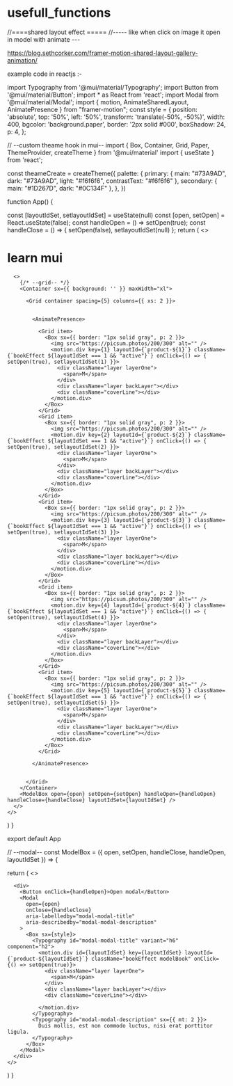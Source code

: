 # usefull_functions

//====shared layout effect =====
//----- like when click on image it open in model with animate ---

https://blog.sethcorker.com/framer-motion-shared-layout-gallery-animation/










example code in reactjs :-

import Typography from '@mui/material/Typography';
import Button from '@mui/material/Button';
import * as React from 'react';
import Modal from '@mui/material/Modal';
import { motion, AnimateSharedLayout, AnimatePresence } from "framer-motion";
const style = {
  position: 'absolute',
  top: '50%',
  left: '50%',
  transform: 'translate(-50%, -50%)',
  width: 400,
  bgcolor: 'background.paper',
  border: '2px solid #000',
  boxShadow: 24,
  p: 4,
};

// --custom theame hook in mui--
import { Box, Container, Grid, Paper, ThemeProvider, createTheme } from '@mui/material'
import { useState } from 'react';

const theameCreate = createTheme({
  palette: {
    primary: {
      main: "#73A9AD",
      dark: "#73A9AD",
      light: "#f6f6f6",
      contrastText: "#f6f6f6"
    },
    secondary: {
      main: "#1D267D",
      dark: "#0C134F"
    },
  },
})


function App() {

  const [layoutIdSet, setlayoutIdSet] = useState(null)
  const [open, setOpen] = React.useState(false);
  const handleOpen = () => setOpen(true);
  const handleClose = () => { setOpen(false), setlayoutIdSet(null) };
  return (
    <>
      <h1>learn mui</h1>


      <>
        {/* --grid-- */}
        <Container sx={{ background: '' }} maxWidth="xl">

          <Grid container spacing={5} columns={{ xs: 2 }}>


            <AnimatePresence>

              <Grid item>
                <Box sx={{ border: "1px solid gray", p: 2 }}>
                  <img src="https://picsum.photos/200/300" alt="" />
                  <motion.div key={1} layoutId={`product-${1}`} className={`bookEffect ${layoutIdSet === 1 && "active"}`} onClick={() => { setOpen(true), setlayoutIdSet(1) }}>
                    <div className="layer layerOne">
                      <span>M</span>
                    </div>
                    <div className="layer backLayer"></div>
                    <div className="coverLine"></div>
                  </motion.div>
                </Box>
              </Grid>
              <Grid item>
                <Box sx={{ border: "1px solid gray", p: 2 }}>
                  <img src="https://picsum.photos/200/300" alt="" />
                  <motion.div key={2} layoutId={`product-${2}`} className={`bookEffect ${layoutIdSet === 1 && "active"}`} onClick={() => { setOpen(true), setlayoutIdSet(2) }}>
                    <div className="layer layerOne">
                      <span>M</span>
                    </div>
                    <div className="layer backLayer"></div>
                    <div className="coverLine"></div>
                  </motion.div>
                </Box>
              </Grid>
              <Grid item>
                <Box sx={{ border: "1px solid gray", p: 2 }}>
                  <img src="https://picsum.photos/200/300" alt="" />
                  <motion.div key={3} layoutId={`product-${3}`} className={`bookEffect ${layoutIdSet === 1 && "active"}`} onClick={() => { setOpen(true), setlayoutIdSet(3) }}>
                    <div className="layer layerOne">
                      <span>M</span>
                    </div>
                    <div className="layer backLayer"></div>
                    <div className="coverLine"></div>
                  </motion.div>
                </Box>
              </Grid>
              <Grid item>
                <Box sx={{ border: "1px solid gray", p: 2 }}>
                  <img src="https://picsum.photos/200/300" alt="" />
                  <motion.div key={4} layoutId={`product-${4}`} className={`bookEffect ${layoutIdSet === 1 && "active"}`} onClick={() => { setOpen(true), setlayoutIdSet(4) }}>
                    <div className="layer layerOne">
                      <span>M</span>
                    </div>
                    <div className="layer backLayer"></div>
                    <div className="coverLine"></div>
                  </motion.div>
                </Box>
              </Grid>
              <Grid item>
                <Box sx={{ border: "1px solid gray", p: 2 }}>
                  <img src="https://picsum.photos/200/300" alt="" />
                  <motion.div key={5} layoutId={`product-${5}`} className={`bookEffect ${layoutIdSet === 1 && "active"}`} onClick={() => { setOpen(true), setlayoutIdSet(5) }}>
                    <div className="layer layerOne">
                      <span>M</span>
                    </div>
                    <div className="layer backLayer"></div>
                    <div className="coverLine"></div>
                  </motion.div>
                </Box>
              </Grid>

            </AnimatePresence>


          </Grid>
        </Container>
        <ModelBox open={open} setOpen={setOpen} handleOpen={handleOpen} handleClose={handleClose} layoutIdSet={layoutIdSet} />
      </>
    </>
  )
}

export default App


// --modal--
const ModelBox = ({ open, setOpen, handleClose, handleOpen, layoutIdSet }) => {

  return (
    <>

      <div>
        <Button onClick={handleOpen}>Open modal</Button>
        <Modal
          open={open}
          onClose={handleClose}
          aria-labelledby="modal-modal-title"
          aria-describedby="modal-modal-description"
        >
          <Box sx={style}>
            <Typography id="modal-modal-title" variant="h6" component="h2">
              <motion.div id={layoutIdSet} key={layoutIdSet} layoutId={`product-${layoutIdSet}`} className="bookEffect modelBook" onClick={() => setOpen(true)}>
                <div className="layer layerOne">
                  <span>M</span>
                </div>
                <div className="layer backLayer"></div>
                <div className="coverLine"></div>

              </motion.div>
            </Typography>
            <Typography id="modal-modal-description" sx={{ mt: 2 }}>
              Duis mollis, est non commodo luctus, nisi erat porttitor ligula.
            </Typography>
          </Box>
        </Modal>
      </div>
    </>
  )
}

